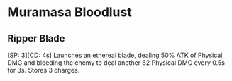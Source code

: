 # Muramasa Bloodlust

## Ripper Blade

[SP: 3][CD: 4s] Launches an ethereal blade, dealing 50% ATK of Physical DMG and bleeding the enemy to deal another 62 Physical DMG every 0.5s for 3s. Stores 3 charges.